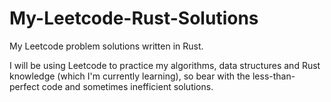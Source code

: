 # My-Leetcode-Rust-Solutions

My Leetcode problem solutions written in Rust.

I will be using Leetcode to practice my algorithms, data structures and Rust knowledge (which I'm currently learning), so bear with the less-than-perfect code and sometimes inefficient solutions.
